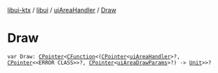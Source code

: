 [libui-ktx](../../index.md) / [libui](../index.md) / [uiAreaHandler](index.md) / [Draw](./-draw.md)

# Draw

`var Draw: `[`CPointer`](../../kotlinx.cinterop/-c-pointer/index.md)`<`[`CFunction`](../../kotlinx.cinterop/-c-function/index.md)`<(`[`CPointer`](../../kotlinx.cinterop/-c-pointer/index.md)`<`[`uiAreaHandler`](index.md)`>?, `[`CPointer`](../../kotlinx.cinterop/-c-pointer/index.md)`<<ERROR CLASS>>?, `[`CPointer`](../../kotlinx.cinterop/-c-pointer/index.md)`<`[`uiAreaDrawParams`](../ui-area-draw-params/index.md)`>?) -> `[`Unit`](https://kotlinlang.org/api/latest/jvm/stdlib/kotlin/-unit/index.html)`>>?`